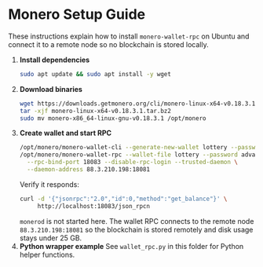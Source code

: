 # Monero Setup Guide

These instructions explain how to install `monero-wallet-rpc` on Ubuntu and connect it to a remote node so no blockchain is stored locally.

1. **Install dependencies**
   ```bash
   sudo apt update && sudo apt install -y wget
   ```
2. **Download binaries**
   ```bash
   wget https://downloads.getmonero.org/cli/monero-linux-x64-v0.18.3.1.tar.bz2
   tar -xjf monero-linux-x64-v0.18.3.1.tar.bz2
   sudo mv monero-x86_64-linux-gnu-v0.18.3.1 /opt/monero
   ```
3. **Create wallet and start RPC**
   ```bash
   /opt/monero/monero-wallet-cli --generate-new-wallet lottery --password advance
   /opt/monero/monero-wallet-rpc --wallet-file lottery --password advance \
     --rpc-bind-port 18083 --disable-rpc-login --trusted-daemon \
     --daemon-address 88.3.210.198:18081
   ```
   Verify it responds:
   ```bash
   curl -d '{"jsonrpc":"2.0","id":0,"method":"get_balance"}' \
        http://localhost:18083/json_rpcn
   ```
   `monerod` is not started here. The wallet RPC connects to the remote node
   `88.3.210.198:18081` so the blockchain is stored remotely and disk usage
   stays under 25 GB.
4. **Python wrapper example**
   See `wallet_rpc.py` in this folder for Python helper functions.
